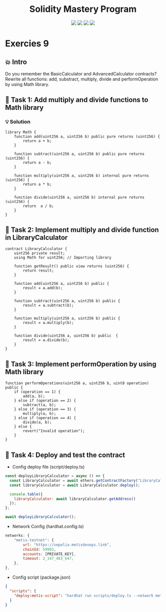 <h1 align="center">Solidity Mastery Program</h1>

<p align="center">
  <img src="https://img.shields.io/badge/Hardhat-FFCB1F?style=for-the-badge&logo=ethereum&logoColor=black"/>
  <img src="https://img.shields.io/badge/Solidity-363636?style=for-the-badge&logo=solidity&logoColor=white"/>
  <img src="https://img.shields.io/badge/Blockchain-000000?style=for-the-badge&logo=blockchain&logoColor=white"/>
  <img src="https://img.shields.io/badge/Bitcoin-E2761B?style=for-the-badge&logo=bitcoin&logoColor=white"/>
</p>

# Exercies 9

## 💥 Intro

Do you remember the BasicCalculator and AdvancedCalculator contracts? Rewrite all functions: add, substract, multiply, divide and performOperation by using Math library.

## 💬 Task 1: Add multiply and divide functions to Math library

### 💡 Solution

```solidity
library Math {
    function add(uint256 a, uint256 b) public pure returns (uint256) {
        return a + b;
    }

    function subtract(uint256 a, uint256 b) public pure returns (uint256) {
        return a - b;
    }

    function multiply(uint256 a, uint256 b) internal pure returns (uint256) {
        return a * b;
    }

    function divide(uint256 a, uint256 b) internal pure returns (uint256) {
        return  a / b;
    }
}
```

## 💬 Task 2: Implement multiply and divide function in LibraryCalculator

```solidity
contract LibraryCalculator {
    uint256 private result;
    using Math for uint256; // Importing library

    function getResult() public view returns (uint256) {
        return result;
    }

    function add(uint256 a, uint256 b) public {
        result = a.add(b);
    }

    function subtract(uint256 a, uint256 b) public {
        result = a.subtract(b);
    }

    function multiply(uint256 a, uint256 b) public {
        result = a.multiply(b);
    }

    function divide(uint256 a, uint256 b) public  {
        result = a.divide(b);
    }
}
```

## 💬 Task 3: Implement performOperation by using Math library

```solidity
function performOperations(uint256 a, uint256 b, uint8 operation) public {
    if (operation == 1) {
        add(a, b);
    } else if (operation == 2) {
        subtract(a, b);
    } else if (operation == 3) {
        multiply(a, b);
    } else if (operation == 4) {
        divide(a, b);
    } else {
        revert("Invalid operation");
    }
}
```

## 💬 Task 4: Deploy and test the contract

- Config deploy file (script/deploy.ts)

```js
const deployLibraryCalculator = async () => {
  const LibraryCalculator = await ethers.getContractFactory("LibraryCalculator");
  const libraryCalculator = await LibraryCalculator.deploy();

  console.table({
    libraryCalculator: await libraryCalculator.getAddress()
  });
};

await deployLibraryCalculator();
```

- Network Config (hardhat.config.ts)

```js
networks: {
    "metis-testnet": {
        url: "https://sepolia.metisdevops.link",
        chainId: 59902,
        accounts: [PRIVATE_KEY],
        timeout: 2_147_483_647,
    },
},
```

- Config script (package.json)

```json
{
  "scripts": {
    "deploy:metis-script": "hardhat run scripts/deploy.ts --network metis-testnet"
  }
}
```

